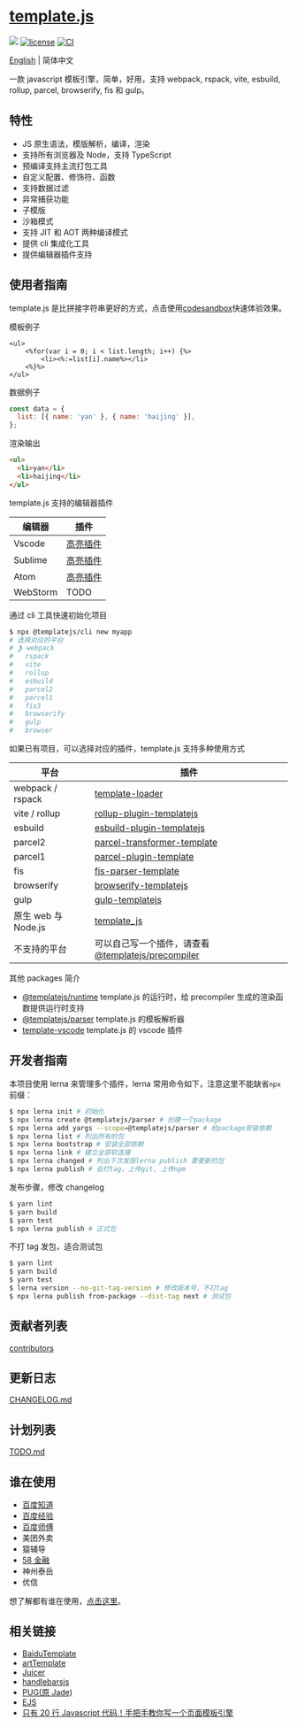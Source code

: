 # [template.js](https://github.com/yanhaijing/template.js)

[![](https://img.shields.io/badge/Powered%20by-jslib%20base-brightgreen.svg)](https://github.com/yanhaijing/jslib-base)
[![license](https://img.shields.io/badge/license-MIT-blue.svg)](https://github.com/yanhaijing/template.js/blob/master/LICENSE)
[![CI](https://github.com/yanhaijing/template.js/actions/workflows/ci.yml/badge.svg?branch=v3)](https://github.com/yanhaijing/template.js/actions/workflows/ci.yml)

[English](./README.md) | 简体中文

一款 javascript 模板引擎，简单，好用，支持 webpack, rspack, vite, esbuild, rollup, parcel, browserify, fis 和 gulp。

## 特性

- JS 原生语法，模版解析，编译，渲染
- 支持所有浏览器及 Node，支持 TypeScript
- 预编译支持主流打包工具
- 自定义配置、修饰符、函数
- 支持数据过滤
- 异常捕获功能
- 子模版
- 沙箱模式
- 支持 JIT 和 AOT 两种编译模式
- 提供 cli 集成化工具
- 提供编辑器插件支持

## 使用者指南

template.js 是比拼接字符串更好的方式，点击使用[codesandbox](https://codesandbox.io/s/template-js-demo-6xgjxw?file=/src/index.mjs)快速体验效果。

模板例子

```
<ul>
    <%for(var i = 0; i < list.length; i++) {%>
        <li><%:=list[i].name%></li>
    <%}%>
</ul>
```

数据例子

```js
const data = {
  list: [{ name: 'yan' }, { name: 'haijing' }],
};
```

渲染输出

```html
<ul>
  <li>yan</li>
  <li>haijing</li>
</ul>
```

template.js 支持的编辑器插件

| 编辑器   | 插件                                                                                      |
| -------- | ----------------------------------------------------------------------------------------- |
| Vscode   | [高亮插件](https://marketplace.visualstudio.com/items?itemName=yanhaijing1234.templatejs) |
| Sublime  | [高亮插件](https://packagecontrol.io/packages/templatejs)                                 |
| Atom     | [高亮插件](https://atom.io/packages/language-templatejs)                                  |
| WebStorm | TODO                                                                                      |

通过 cli 工具快速初始化项目

```bash
$ npx @templatejs/cli new myapp
# 选择对应的平台
# ❯ webpack
#   rspack
#   vite
#   rollup
#   esbuild
#   parcel2
#   parcel1
#   fis3
#   browserify
#   gulp
#   browser
```

如果已有项目，可以选择对应的插件，template.js 支持多种使用方式

| 平台                | 插件                                                                                                                             |
| ------------------- | -------------------------------------------------------------------------------------------------------------------------------- |
| webpack / rspack    | [template-loader](https://github.com/yanhaijing/template.js/blob/master/packages/template-loader)                                |
| vite / rollup       | [rollup-plugin-templatejs](https://github.com/yanhaijing/template.js/blob/master/packages/rollup-plugin-templatejs)              |
| esbuild             | [esbuild-plugin-templatejs](https://github.com/yanhaijing/template.js/blob/master/packages/esbuild-plugin-templatejs)            |
| parcel2             | [parcel-transformer-template](https://github.com/yanhaijing/template.js/blob/master/packages/parcel-transformer-template)        |
| parcel1             | [parcel-plugin-template](https://github.com/yanhaijing/template.js/blob/master/packages/parcel-plugin-template)                  |
| fis                 | [fis-parser-template](https://github.com/yanhaijing/template.js/blob/master/packages/fis-parser-template)                        |
| browserify          | [browserify-templatejs](https://github.com/yanhaijing/template.js/blob/master/packages/browserify-templatejs)                    |
| gulp                | [gulp-templatejs](https://github.com/yanhaijing/template.js/blob/master/packages/gulp-templatejs)                                |
| 原生 web 与 Node.js | [template_js](https://github.com/yanhaijing/template.js/blob/master/packages/template)                                           |
| 不支持的平台        | 可以自己写一个插件，请查看 [@templatejs/precompiler](https://github.com/yanhaijing/template.js/blob/master/packages/precompiler) |

其他 packages 简介

- [@templatejs/runtime](https://github.com/yanhaijing/template.js/blob/master/packages/runtime) template.js 的运行时，给 precompiler 生成的渲染函数提供运行时支持
- [@templatejs/parser](https://github.com/yanhaijing/template.js/blob/master/packages/parser) template.js 的模板解析器
- [template-vscode](https://github.com/yanhaijing/template-vscode) template.js 的 vscode 插件

## 开发者指南

本项目使用 lerna 来管理多个插件，lerna 常用命令如下，注意这里不能缺省`npx`前缀：

```bash
$ npx lerna init # 初始化
$ npx lerna create @templatejs/parser # 创建一个package
$ npx lerna add yargs --scope=@templatejs/parser # 给package安装依赖
$ npx lerna list # 列出所有的包
$ npx lerna bootstrap # 安装全部依赖
$ npx lerna link # 建立全部软连接
$ npx lerna changed # 列出下次发版lerna publish 要更新的包
$ npx lerna publish # 会打tag，上传git, 上传npm
```

发布步骤，修改 changelog

```bash
$ yarn lint
$ yarn build
$ yarn test
$ npx lerna publish # 正式包
```

不打 tag 发包，适合测试包

```bash
$ yarn lint
$ yarn build
$ yarn test
$ lerna version --no-git-tag-version # 修改版本号，不打tag
$ npx lerna publish from-package --dist-tag next # 测试包
```

## 贡献者列表

[contributors](https://github.com/yanhaijing/template.js/graphs/contributors)

## 更新日志

[CHANGELOG.md](https://github.com/yanhaijing/template.js/blob/master/CHANGELOG.md)

## 计划列表

[TODO.md](https://github.com/yanhaijing/template.js/blob/master/TODO.md)

## 谁在使用

- [百度知道](http://zhidao.baidu.com/)
- [百度经验](http://jingyan.baidu.com/)
- [百度师傅](http://shifu.baidu.com/)
- 美团外卖
- 猿辅导
- [58 金融](https://npm.taobao.org/package/jr58)
- 神州泰岳
- 优信

想了解都有谁在使用，[点击这里](https://github.com/yanhaijing/template.js/issues/6)。

## 相关链接

- [BaiduTemplate](http://tangram.baidu.com/BaiduTemplate/)
- [artTemplate](https://github.com/aui/artTemplate/)
- [Juicer](https://github.com/PaulGuo/Juicer)
- [handlebarsjs](http://handlebarsjs.com/)
- [PUG(原 Jade)](https://pugjs.org/api/getting-started.html)
- [EJS](https://ejs.co/)
- [只有 20 行 Javascript 代码！手把手教你写一个页面模板引擎](https://juejin.im/entry/56258da860b294bcf7955883)
